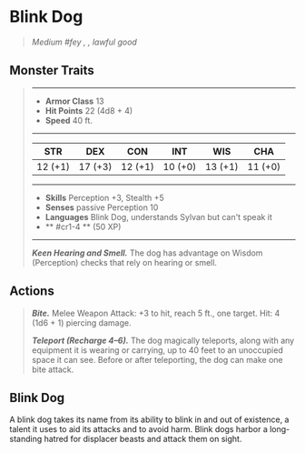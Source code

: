 # Blink Dog
>*Medium #fey , , lawful good*
## Monster Traits
>___
>- **Armor Class** 13
>- **Hit Points** 22 (4d8 + 4)
>- **Speed** 40 ft.
>___
>|STR|DEX|CON|INT|WIS|CHA|
>|:---:|:---:|:---:|:---:|:---:|:---:|
>|12 (+1)|17 (+3)|12 (+1)|10 (+0)|13 (+1)|11 (+0)|
>___
>- **Skills** Perception +3, Stealth +5
>- **Senses** passive Perception 10
>- **Languages** Blink Dog, understands Sylvan but can't speak it
>- ** #cr1-4 ** (50 XP)
>___
>***Keen Hearing and Smell.*** The dog has advantage on Wisdom (Perception) checks that rely on hearing or smell.  
>
## Actions
>***Bite.*** Melee Weapon Attack: +3 to hit, reach 5 ft., one target. Hit: 4 (1d6 + 1) piercing damage.  
>
>***Teleport (Recharge 4–6).*** The dog magically teleports, along with any equipment it is wearing or carrying, up to 40 feet to an unoccupied space it can see. Before or after teleporting, the dog can make one bite attack.
## Blink Dog
A blink dog takes its name from its ability to blink in and out of existence, a talent it uses to aid its attacks and to avoid harm. Blink dogs harbor a long-standing hatred for displacer beasts and attack them on sight.